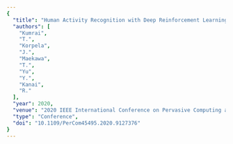 ```yaml
---
{
  "title": "Human Activity Recognition with Deep Reinforcement Learning using the Camera of a Mobile Robot",
  "authors": [
    "Kumrai",
    "T.",
    "Korpela",
    "J.",
    "Maekawa",
    "T.",
    "Yu",
    "Y.",
    "Kanai",
    "R."
  ],
  "year": 2020,
  "venue": "2020 IEEE International Conference on Pervasive Computing and Communications",
  "type": "Conference",
  "doi": "10.1109/PerCom45495.2020.9127376"
}
---
```

